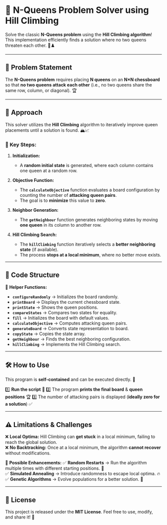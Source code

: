# 🏰 N-Queens Problem Solver using Hill Climbing  

Solve the classic **N-Queens problem** using the **Hill Climbing algorithm**! This implementation efficiently finds a solution where no two queens threaten each other. 🎯♟️

---

## 📌 Problem Statement
The **N-Queens problem** requires placing **N queens** on an **N×N chessboard** so that **no two queens attack each other** (i.e., no two queens share the same row, column, or diagonal). 🏆

---

## 🚀 Approach
This solver utilizes the **Hill Climbing** algorithm to iteratively improve queen placements until a solution is found. 🏔️📈

### 🔹 Key Steps:
1. **Initialization:**
   - A **random initial state** is generated, where each column contains one queen at a random row.
   
2. **Objective Function:**
   - The **`calculateObjective`** function evaluates a board configuration by counting the number of **attacking queen pairs**.
   - The goal is to **minimize** this value to **zero**.
   
3. **Neighbor Generation:**
   - The **`getNeighbour`** function generates neighboring states by moving **one queen** in its column to another row.
   
4. **Hill Climbing Search:**
   - The **`hillClimbing`** function iteratively selects a **better neighboring state** (if available).
   - The process **stops at a local minimum**, where no better move exists.

---

## 📜 Code Structure

🔧 **Helper Functions:**
- **`configureRandomly`** → Initializes the board randomly.
- **`printBoard`** → Displays the current chessboard state.
- **`printState`** → Shows the queen positions.
- **`compareStates`** → Compares two states for equality.
- **`fill`** → Initializes the board with default values.
- **`calculateObjective`** → Computes attacking queen pairs.
- **`generateBoard`** → Converts state representation to board.
- **`copyState`** → Copies the state array.
- **`getNeighbour`** → Finds the best neighboring configuration.
- **`hillClimbing`** → Implements the Hill Climbing search.

---

## 🛠️ How to Use
This program is **self-contained** and can be executed directly. 🎯

1️⃣ **Run the script** 📜
2️⃣ The program **prints the final board** & **queen positions** 🏆
3️⃣ The number of attacking pairs is displayed (**ideally zero for a solution**) ✅

---

## ⚠️ Limitations & Challenges
❌ **Local Optima:** Hill Climbing can **get stuck** in a local minimum, failing to reach the global solution.  
❌ **No Backtracking:** Once at a local minimum, the algorithm **cannot recover** without modifications.  

🔹 **Possible Enhancements:**
✅ **Random Restarts** → Run the algorithm multiple times with different starting positions. 🔄  
✅ **Simulated Annealing** → Introduce randomness to escape local optima. 🔥  
✅ **Genetic Algorithms** → Evolve populations for a better solution. 🧬

---

## 📜 License
This project is released under the **MIT License**. Feel free to use, modify, and share it! 🚀  

